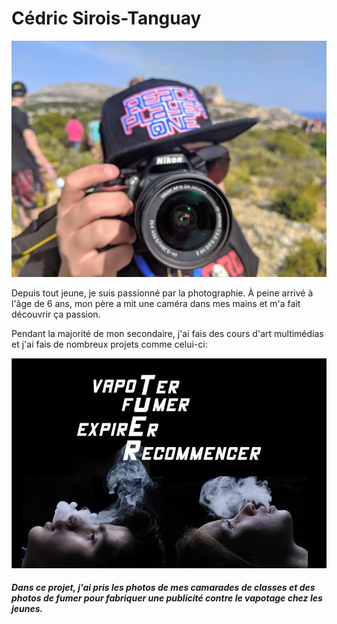 # Cédric Sirois-Tanguay

![camera](photos/camera.jpg)


Depuis tout jeune, je suis passionné par la photographie. À peine arrivé à l'âge de 6 ans, mon père a mit une caméra dans mes mains et m'a fait découvrir ça passion.

Pendant la majorité de mon secondaire, j'ai fais des cours d'art multimédias et j'ai fais de nombreux projets comme celui-ci:

![projet](photos/projet.jpg)

###### **Dans ce projet, j'ai pris les photos de mes camarades de classes et des photos de fumer pour fabriquer une publicité contre le vapotage chez les jeunes.**

